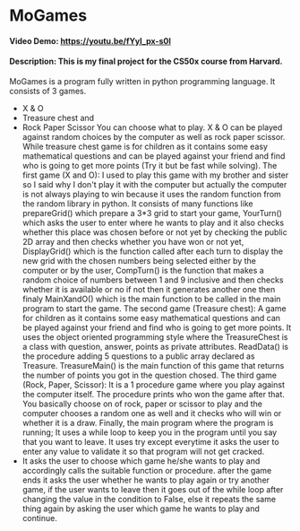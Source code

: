 # MoGames
#### Video Demo:  https://youtu.be/fYyl_px-s0I
#### Description: This is my final project for the CS50x course from Harvard.
MoGames is a program fully written in python programming language. It consists of 3 games.
* X & O
* Treasure chest and
* Rock Paper Scissor
You can choose what to play. X & O can be played against random choices by the computer as well as rock paper scissor. While treasure chest game is for children as it contains some easy mathematical questions and can be played against your friend and find who is going to get more points (Try it but be fast while solving).
The first game (X and O):
I used to play this game with my brother and sister so I said why I don't play it with the computer but actually the computer is not always playing to win because it uses the random function from the random library in python. It consists of many functions like prepareGrid() which prepare a 3*3 grid to start your game, YourTurn() which asks the user to enter where he wants to play and it also checks whether this place was chosen before or not yet by checking the public 2D array and then checks whether you have won or not yet, DisplayGrid() which is the function called after each turn to display the new grid with the chosen numbers being selected either by the computer or by the user, CompTurn() is the function that makes a random choice of numbers between 1 and 9 inclusive and then checks whether it is available or no if not then it generates another one then finaly MainXandO() which is the main function to be called in the main program to start the game.
The second game (Treasure chest):
A game for children as it contains some easy mathematical questions and can be played against your friend and find who is going to get more points. It uses the object oriented programming style where the TreasureChest is a class with question, answer, points as private attributes. ReadData() is the procedure adding 5 questions to a public array declared as Treasure. TreasureMain() is the main function of this game that returns the number of points you got in the question chosed.
The third game (Rock, Paper, Scissor):
It is a 1 procedure game where you play against the computer itself. The procedure prints who won the game after that. You basically choose on of rock, paper or scissor to play and the computer chooses a random one as well and it checks who will win or whether it is a draw.
Finally, the main program where the program is running;
It uses a while loop to keep you in the program until you say that you want to leave. It uses try except everytime it asks the user to enter any value to validate it so that program will not get cracked.
* It asks the user to choose which game he/she wants to play and accordingly calls the suitable function or procedure. after the game ends it asks the user whether he wants to play again or try another game, if the user wants to leave then it goes out of the while loop after changing the value in the condition to False, else it repeats the same thing again by asking the user which game he wants to play and continue.